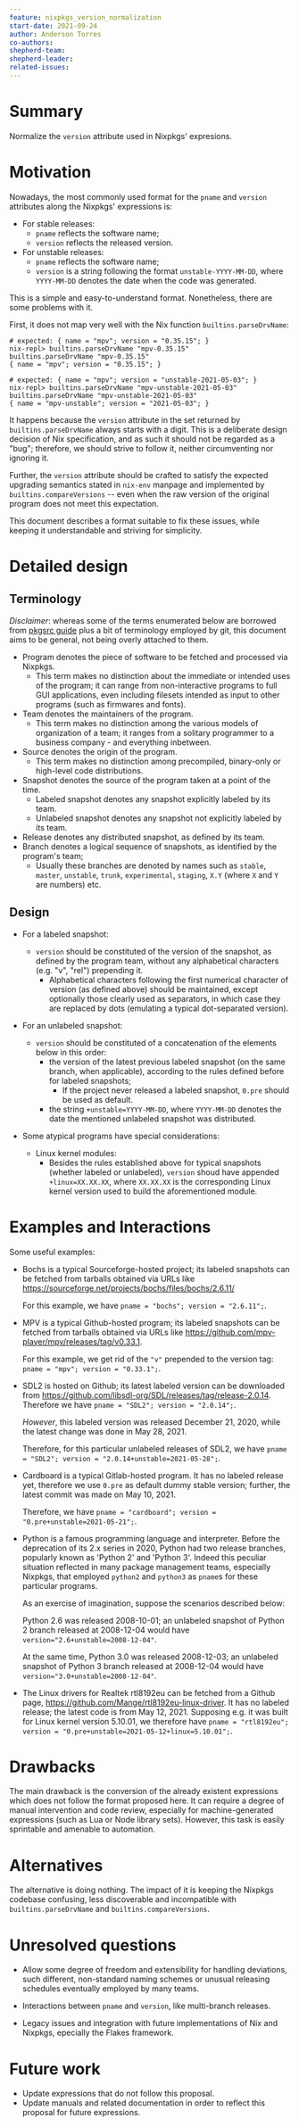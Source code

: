 ```yaml
---
feature: nixpkgs_version_normalization
start-date: 2021-09-24
author: Anderson Torres
co-authors:
shepherd-team:
shepherd-leader:
related-issues:
---
```


# Summary
[summary]: #summary

Normalize the `version` attribute used in Nixpkgs' expresions.

# Motivation
[motivation]: #motivation

Nowadays, the most commonly used format for the `pname` and `version` attributes
along the Nixpkgs' expressions is:

- For stable releases:
  - `pname` reflects the software name;
  - `version` reflects the released version.
- For unstable releases:
  - `pname` reflects the software name;
  - `version` is a string following the format `unstable-YYYY-MM-DD`, where
    `YYYY-MM-DD` denotes the date when the code was generated.

This is a simple and easy-to-understand format. Nonetheless, there are some
problems with it.

First, it does not map very well with the Nix function
`builtins.parseDrvName`:

```example
# expected: { name = "mpv"; version = "0.35.15"; }
nix-repl> builtins.parseDrvName "mpv-0.35.15"
builtins.parseDrvName "mpv-0.35.15"
{ name = "mpv"; version = "0.35.15"; }

# expected: { name = "mpv"; version = "unstable-2021-05-03"; }
nix-repl> builtins.parseDrvName "mpv-unstable-2021-05-03"
builtins.parseDrvName "mpv-unstable-2021-05-03"
{ name = "mpv-unstable"; version = "2021-05-03"; }
```

It happens because the `version` attribute in the set returned by
`builtins.parseDrvName` always starts with a digit. This is a deliberate design
decision of Nix specification, and as such it should not be regarded as a "bug";
therefore, we should strive to follow it, neither circumventing nor ignoring it.

Further, the `version` attribute should be crafted to satisfy the expected
upgrading semantics stated in `nix-env` manpage and implemented by
`builtins.compareVersions` -- even when the raw version of the original program
does not meet this expectation.

This document describes a format suitable to fix these issues, while keeping it
understandable and striving for simplicity.

# Detailed design
[design]: #detailed-design

## Terminology

_Disclaimer_: whereas some of the terms enumerated below are borrowed from
[pkgsrc guide](https://www.netbsd.org/docs/pkgsrc/) plus a bit of terminology
employed by git, this document aims to be general, not being overly attached to
them.

- Program denotes the piece of software to be fetched and processed via Nixpkgs.
  - This term makes no distinction about the immediate or intended uses of the
    program; it can range from non-interactive programs to full GUI
    applications, even including filesets intended as input to other programs
    (such as firmwares and fonts).
- Team denotes the maintainers of the program.
  - This term makes no distinction among the various models of organization of a
    team; it ranges from a solitary programmer to a business company - and
    everything inbetween.
- Source denotes the origin of the program.
  - This term makes no distinction among precompiled, binary-only or high-level
    code distributions.
- Snapshot denotes the source of the program taken at a point of the time.
  - Labeled snapshot denotes any snapshot explicitly labeled by its team.
  - Unlabeled snapshot denotes any snapshot not explicitly labeled by its team.
- Release denotes any distributed snapshot, as defined by its team.
- Branch denotes a logical sequence of snapshots, as identified by the program's
  team;
  - Usually these branches are denoted by names such as `stable`, `master`,
    `unstable`, `trunk`, `experimental`, `staging`, `X.Y` (where `X` and
    `Y` are numbers) etc.

## Design

- For a labeled snapshot:
  - `version` should be constituted of the version of the snapshot, as defined
    by the program team, without any alphabetical characters (e.g. "v", "rel")
    prepending it.
    - Alphabetical characters following the first numerical character of version
      (as defined above) should be maintained, except optionally those clearly
      used as separators, in which case they are replaced by dots (emulating a
      typical dot-separated version).

- For an unlabeled snapshot:
  - `version` should be constituted of a concatenation of the elements below in
    this order:
      - the version of the latest previous labeled snapshot (on the same branch,
        when applicable), according to the rules defined before for labeled
        snapshots;
        - If the project never released a labeled snapshot, `0.pre` should be
          used as default.
     - the string `+unstable=YYYY-MM-DD`, where `YYYY-MM-DD` denotes the date
       the mentioned unlabeled snapshot was distributed.

- Some atypical programs have special considerations:
  - Linux kernel modules:
    - Besides the rules established above for typical snapshots (whether labeled
      or unlabeled), `version` shoud have appended `+linux=XX.XX.XX`, where
      `XX.XX.XX` is the corresponding Linux kernel version used to build the
      aforementioned module.

# Examples and Interactions
[examples-and-interactions]: #examples-and-interactions

Some useful examples:

- Bochs is a typical Sourceforge-hosted project; its labeled snapshots can be
  fetched from tarballs obtained via URLs like
  <https://sourceforge.net/projects/bochs/files/bochs/2.6.11/>

  For this example, we have `pname = "bochs"; version = "2.6.11";`.

- MPV is a typical Github-hosted program; its labeled snapshots can be fetched
  from tarballs obtained via URLs like
  <https://github.com/mpv-player/mpv/releases/tag/v0.33.1>.

  For this example, we get rid of the `"v"` prepended to the version tag: `pname
  = "mpv"; version = "0.33.1";`.

- SDL2 is hosted on Github; its latest labeled version can be downloaded from
  <https://github.com/libsdl-org/SDL/releases/tag/release-2.0.14>. Therefore we
  have `pname = "SDL2"; version = "2.0.14";`.

  _However_, this labeled version was released December 21, 2020, while the
  latest change was done in May 28, 2021.

  Therefore, for this particular unlabeled releases of SDL2, we have `pname =
  "SDL2"; version = "2.0.14+unstable=2021-05-28";`.

- Cardboard is a typical Gitlab-hosted program. It has no labeled release yet,
  therefore we use `0.pre` as default dummy stable version; further, the latest
  commit was made on May 10, 2021.

  Therefore, we have `pname = "cardboard"; version =
  "0.pre+unstable=2021-05-21";`.

- Python is a famous programming language and interpreter. Before the
  deprecation of its 2.x series in 2020, Python had two release branches,
  popularly known as 'Python 2' and 'Python 3'. Indeed this peculiar situation
  reflected in many package management teams, especially Nixpkgs, that employed
  `python2` and `python3` as `pname`s for these particular programs.

  As an exercise of imagination, suppose the scenarios described below:

  Python 2.6 was released 2008-10-01; an unlabeled snapshot of Python 2 branch
  released at 2008-12-04 would have `version="2.6+unstable=2008-12-04"`.

  At the same time, Python 3.0 was released 2008-12-03; an unlabeled snapshot of
  Python 3 branch released at 2008-12-04 would have
  `version="3.0+unstable=2008-12-04"`.

- The Linux drivers for Realtek rtl8192eu can be fetched from a Github page,
  <https://github.com/Mange/rtl8192eu-linux-driver>. It has no labeled release;
  the latest code is from May 12, 2021. Supposing e.g. it was built for Linux
  kernel version 5.10.01, we therefore have `pname = "rtl8192eu"; version =
  "0.pre+unstable=2021-05-12+linux=5.10.01";`.

# Drawbacks
[drawbacks]: #drawbacks

The main drawback is the conversion of the already existent expressions which
does not follow the format proposed here. It can require a degree of manual
intervention and code review, especially for machine-generated expressions (such
as Lua or Node library sets). However, this task is easily sprintable and
amenable to automation.

# Alternatives
[alternatives]: #alternatives

The alternative is doing nothing. The impact of it is keeping the Nixpkgs
codebase confusing, less discoverable and incompatible with
`builtins.parseDrvName` and `builtins.compareVersions`.

# Unresolved questions
[unresolved]: #unresolved-questions

- Allow some degree of freedom and extensibility for handling deviations, such
  different, non-standard naming schemes or unusual releasing schedules
  eventually employed by many teams.

- Interactions between `pname` and `version`, like multi-branch releases.

- Legacy issues and integration with future implementations of Nix and Nixpkgs,
  epecially the Flakes framework.

# Future work
[future]: #future-work

- Update expressions that do not follow this proposal.
- Update manuals and related documentation in order to reflect this proposal for
  future expressions.
